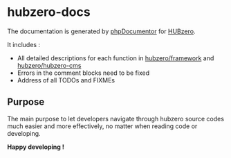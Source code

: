# hubzero-docs
The documentation is generated by [phpDocumentor](https://www.phpdoc.org/) for [HUBzero](https://github.com/hubzero).

It includes :
* All detailed descriptions for each function in [hubzero/framework](https://github.com/hubzero/framework) and [hubzero/hubzero-cms](https://github.com/hubzero/hubzero-cms) 
* Errors in the comment blocks need to be fixed
* Address of all TODOs and FIXMEs 

## Purpose

The main purpose to let developers navigate through hubzero source codes much easier and more effectively, no matter when reading code or developing.

**Happy developing !** 

